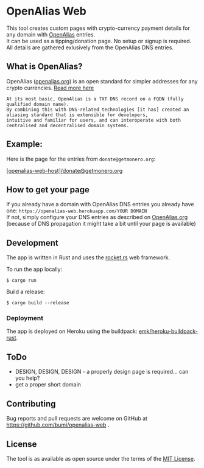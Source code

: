 # OpenAlias Web

This tool creates custom pages with crypto-currency payment details for any domain with [OpenAlias](https://openalias.org) entries.  
It can be used as a tipping/donation page. No setup or signup is required. All details are gathered exlusively from the OpenAlias DNS entries.


## What is OpenAlias? 

OpenAlias ([openalias.org](https://openalias.org)) is an open standard for simpler addresses for any crypto currencies. [Read more here](https://openalias.org)

    At its most basic, OpenAlias is a TXT DNS record on a FQDN (fully qualified domain name). 
    By combining this with DNS-related technologies [it has] created an aliasing standard that is extensible for developers, 
    intuitive and familiar for users, and can interoperate with both centralised and decentralised domain systems.


## Example: 

Here is the page for the entries from `donate@getmonero.org`:

[[openalias-web-host]/donate@getmonero.org](https://openalias-web.herokuapp.com/donate@getmonero.org)


## How to get your page

If you already have a domain with OpenAlias DNS entries you already have one: `https://openalias-web.herokuapp.com/YOUR DOMAIN`  
If not, simply configure your DNS entries as described on [OpenAlias.org](https://openalias.org) (because of DNS propagation it might take a bit until your page is available)


## Development 

The app is written in Rust and uses the [rocket.rs](https://rocket.rs/) web framework. 

To run the app locally: 

    $ cargo run
    
    
Build a release:

    $ cargo build --release
 

### Deployment

The app is deployed on Heroku using the buildpack: [emk/heroku-buildpack-rust](https://github.com/emk/heroku-buildpack-rust).


## ToDo

- DESIGN, DESIGN, DESIGN - a properly design page is required... can you help?
- get a proper short domain

## Contributing

Bug reports and pull requests are welcome on GitHub at https://github.com/bumi/openalias-web .

## License

The tool is as available as open source under the terms of the [MIT License](http://opensource.org/licenses/MIT).
